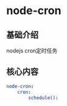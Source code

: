 # node-cron


## 基础介绍

nodejs cron定时任务


## 核心内容
```yaml
node-cron:
    cron:
        schedule():
```